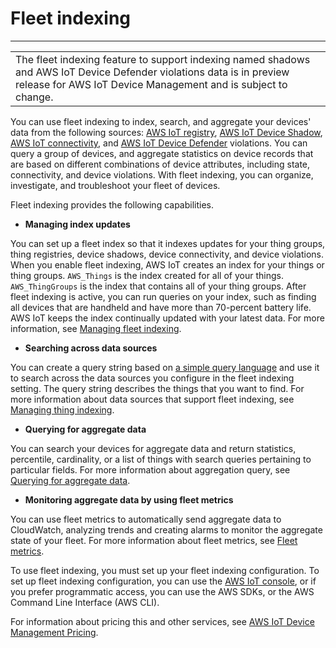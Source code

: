 # Fleet indexing<a name="iot-indexing"></a>


****  

|  | 
| --- |
|  The fleet indexing feature to support indexing named shadows and AWS IoT Device Defender violations data is in preview release for AWS IoT Device Management and is subject to change\. | 

You can use fleet indexing to index, search, and aggregate your devices' data from the following sources: [AWS IoT registry](thing-registry.md), [AWS IoT Device Shadow](iot-device-shadows.md), [AWS IoT connectivity](life-cycle-events.md), and [AWS IoT Device Defender](device-defender.md) violations\. You can query a group of devices, and aggregate statistics on device records that are based on different combinations of device attributes, including state, connectivity, and device violations\. With fleet indexing, you can organize, investigate, and troubleshoot your fleet of devices\. 

Fleet indexing provides the following capabilities\.
+ **Managing index updates**

You can set up a fleet index so that it indexes updates for your thing groups, thing registries, device shadows, device connectivity, and device violations\. When you enable fleet indexing, AWS IoT creates an index for your things or thing groups\. `AWS_Things` is the index created for all of your things\. `AWS_ThingGroups` is the index that contains all of your thing groups\. After fleet indexing is active, you can run queries on your index, such as finding all devices that are handheld and have more than 70\-percent battery life\. AWS IoT keeps the index continually updated with your latest data\. For more information, see [Managing fleet indexing](managing-fleet-index.md)\.
+ **Searching across data sources** 

You can create a query string based on [a simple query language](query-syntax.md) and use it to search across the data sources you configure in the fleet indexing setting\. The query string describes the things that you want to find\. For more information about data sources that support fleet indexing, see [Managing thing indexing](managing-index.md)\.
+ **Querying for aggregate data**

You can search your devices for aggregate data and return statistics, percentile, cardinality, or a list of things with search queries pertaining to particular fields\. For more information about aggregation query, see [Querying for aggregate data](index-aggregate.md)\. 
+ **Monitoring aggregate data by using fleet metrics**

You can use fleet metrics to automatically send aggregate data to CloudWatch, analyzing trends and creating alarms to monitor the aggregate state of your fleet\. For more information about fleet metrics, see [Fleet metrics](iot-fleet-metrics.md)\. 

To use fleet indexing, you must set up your fleet indexing configuration\. To set up fleet indexing configuration, you can use the [ AWS IoT console](https://console.aws.amazon.com/iot/home), or if you prefer programmatic access, you can use the AWS SDKs, or the AWS Command Line Interface \(AWS CLI\)\.

For information about pricing this and other services, see [AWS IoT Device Management Pricing](https://aws.amazon.com/iot-device-management/pricing)\.